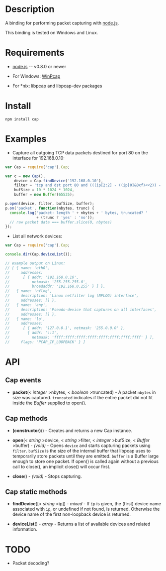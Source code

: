 
Description
===========

A binding for performing packet capturing with [node.js](http://nodejs.org/).

This binding is tested on Windows and Linux.


Requirements
============

* [node.js](http://nodejs.org/) -- v0.8.0 or newer

* For Windows: [WinPcap](http://www.winpcap.org/install/default.htm)

* For *nix: libpcap and libpcap-dev packages


Install
============

    npm install cap


Examples
========

* Capture all outgoing TCP data packets destined for port 80 on the interface for 192.168.0.10:

```javascript
var Cap = require('cap').Cap;

var c = new Cap(),
    device = Cap.findDevice('192.168.0.10'),
    filter = 'tcp and dst port 80 and (((ip[2:2] - ((ip[0]&0xf)<<2)) - ((tcp[12]&0xf0)>>2)) > 0)',
    bufSize = 10 * 1024 * 1024,
    buffer = new Buffer(65535);

p.open(device, filter, bufSize, buffer);
p.on('packet', function(nbytes, trunc) {
  console.log('packet: length ' + nbytes + ' bytes, truncated? '
              + (trunc ? 'yes' : 'no'));
  // raw packet data === buffer.slice(0, nbytes)
});
```

* List all network devices:

```javascript
var Cap = require('cap').Cap;

console.dir(Cap.deviceList());

// example output on Linux:
// [ { name: 'eth0',
//     addresses:
//      [ { addr: '192.168.0.10',
//          netmask: '255.255.255.0',
//          broadaddr: '192.168.0.255' } ] },
//   { name: 'nflog',
//     description: 'Linux netfilter log (NFLOG) interface',
//     addresses: [] },
//   { name: 'any',
//     description: 'Pseudo-device that captures on all interfaces',
//     addresses: [] },
//   { name: 'lo',
//     addresses:
//      [ { addr: '127.0.0.1', netmask: '255.0.0.0' },
//        { addr: '::1',
//          netmask: 'ffff:ffff:ffff:ffff:ffff:ffff:ffff:ffff' } ],
//     flags: 'PCAP_IF_LOOPBACK' } ]
```


API
===

Cap events
----------

* **packet**(< _integer_ >nbytes, < _boolean_ >truncated) - A packet `nbytes` in size was captured. `truncated` indicates if the entire packet did not fit inside the _Buffer_ supplied to open().

Cap methods
-----------

* **(constructor)**() - Creates and returns a new Cap instance.

* **open**(< _string_ >device, < _string_ >filter, < _integer_ >bufSize, < _Buffer_ >buffer) - _(void)_ - Opens `device` and starts capturing packets using `filter`. `bufSize` is the size of the internal buffer that libpcap uses to temporarily store packets until they are emitted. `buffer` is a Buffer large enough to store one packet. If open() is called again without a previous call to close(), an implicit close() will occur first.

* **close**() - _(void)_ - Stops capturing.


Cap static methods
------------------

* **findDevice**([< _string_ >ip]) - _mixed_ - If `ip` is given, the (first) device name associated with `ip`, or undefined if not found, is returned. Otherwise the device name of the first non-loopback device is returned.

* **deviceList**() - _array_ - Returns a list of available devices and related information.


TODO
====

* Packet decoding?
